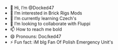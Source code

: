 - 👋 Hi, I’m @Docked47
- 👀 I’m interested in Brick Rigs Mods
- 🌱 I’m currently learning Czech's
- 💞️ I’m looking to collaborate with Fluppi
- 📫 How to reach me bold
- 😄 Pronouns: Doc/ked47
- ⚡ Fun fact: iM bIg Fan Of Polish Emergency Unit's

<!---
Docked47/Docked47 is a ✨ special ✨ repository because its `README.md` (this file) appears on your GitHub profile.
You can click the Preview link to take a look at your changes.
--->
